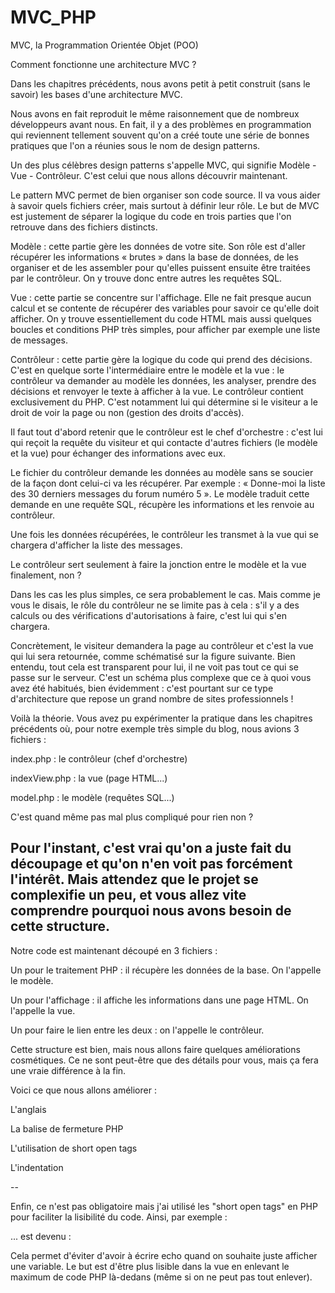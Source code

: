# MVC_PHP

MVC, la Programmation Orientée Objet (POO) 

Comment fonctionne une architecture MVC ?

Dans les chapitres précédents, nous avons petit à petit construit (sans le savoir) les bases d'une architecture MVC.

Nous avons en fait reproduit le même raisonnement que de nombreux développeurs avant nous. En fait, il y a des problèmes en programmation qui reviennent tellement souvent qu'on a créé toute une série de bonnes pratiques que l'on a réunies sous le nom de design patterns.

Un des plus célèbres design patterns s'appelle MVC, qui signifie Modèle - Vue - Contrôleur. C'est celui que nous allons découvrir maintenant.

Le pattern MVC permet de bien organiser son code source. Il va vous aider à savoir quels fichiers créer, mais surtout à définir leur rôle. Le but de MVC est justement de séparer la logique du code en trois parties que l'on retrouve dans des fichiers distincts.

Modèle : cette partie gère les données de votre site. Son rôle est d'aller récupérer les informations « brutes » dans la base de données, de les organiser et de les assembler pour qu'elles puissent ensuite être traitées par le contrôleur. On y trouve donc entre autres les requêtes SQL.

Vue : cette partie se concentre sur l'affichage. Elle ne fait presque aucun calcul et se contente de récupérer des variables pour savoir ce qu'elle doit afficher. On y trouve essentiellement du code HTML mais aussi quelques boucles et conditions PHP très simples, pour afficher par exemple une liste de messages.

Contrôleur : cette partie gère la logique du code qui prend des décisions. C'est en quelque sorte l'intermédiaire entre le modèle et la vue : le contrôleur va demander au modèle les données, les analyser, prendre des décisions et renvoyer le texte à afficher à la vue. Le contrôleur contient exclusivement du PHP. C'est notamment lui qui détermine si le visiteur a le droit de voir la page ou non (gestion des droits d'accès).

Il faut tout d'abord retenir que le contrôleur est le chef d'orchestre : c'est lui qui reçoit la requête du visiteur et qui contacte d'autres fichiers (le modèle et la vue) pour échanger des informations avec eux.

Le fichier du contrôleur demande les données au modèle sans se soucier de la façon dont celui-ci va les récupérer. Par exemple : « Donne-moi la liste des 30 derniers messages du forum numéro 5 ». Le modèle traduit cette demande en une requête SQL, récupère les informations et les renvoie au contrôleur.

Une fois les données récupérées, le contrôleur les transmet à la vue qui se chargera d'afficher la liste des messages.

Le contrôleur sert seulement à faire la jonction entre le modèle et la vue finalement, non ?

Dans les cas les plus simples, ce sera probablement le cas. Mais comme je vous le disais, le rôle du contrôleur ne se limite pas à cela : s'il y a des calculs ou des vérifications d'autorisations à faire, c'est lui qui s'en chargera.

Concrètement, le visiteur demandera la page au contrôleur et c'est la vue qui lui sera retournée, comme schématisé sur la figure suivante. Bien entendu, tout cela est transparent pour lui, il ne voit pas tout ce qui se passe sur le serveur. C'est un schéma plus complexe que ce à quoi vous avez été habitués, bien évidemment : c'est pourtant sur ce type d'architecture que repose un grand nombre de sites professionnels !

Voilà la théorie. Vous avez pu expérimenter la pratique dans les chapitres précédents où, pour notre exemple très simple du blog, nous avions 3 fichiers :

index.php : le contrôleur (chef d'orchestre)

indexView.php : la vue (page HTML...)

model.php : le modèle (requêtes SQL...)

C'est quand même pas mal plus compliqué pour rien non ?

Pour l'instant, c'est vrai qu'on a juste fait du découpage et qu'on n'en voit pas forcément l'intérêt. Mais attendez que le projet se complexifie un peu, et vous allez vite comprendre pourquoi nous avons besoin de cette structure.
--------------------------------------------------------------------------------------------------------------

Notre code est maintenant découpé en 3 fichiers :

Un pour le traitement PHP : il récupère les données de la base. On l'appelle le modèle.

Un pour l'affichage : il affiche les informations dans une page HTML. On l'appelle la vue.

Un pour faire le lien entre les deux : on l'appelle le contrôleur.

Cette structure est bien, mais nous allons faire quelques améliorations cosmétiques. Ce ne sont peut-être que des détails pour vous, mais ça fera une vraie différence à la fin.

Voici ce que nous allons améliorer :

L'anglais

La balise de fermeture PHP

L'utilisation de short open tags

L'indentation


--

Enfin, ce n'est pas obligatoire mais j'ai utilisé les "short open tags" en PHP pour faciliter la lisibilité du code. Ainsi, par exemple :

<?php echo htmlspecialchars($data['title']); ?>
... est devenu :

<?= htmlspecialchars($data['title']) ?>
Cela permet d'éviter d'avoir à écrire echo quand on souhaite juste afficher une variable. Le but est d'être plus lisible dans la vue en enlevant le maximum de code PHP là-dedans (même si on ne peut pas tout enlever).